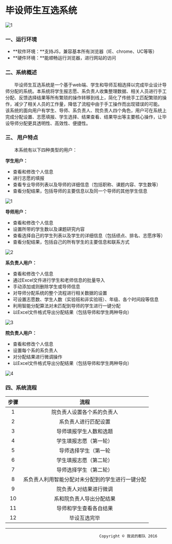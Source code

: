 # 毕设师生互选系统


![1](https://cloud.githubusercontent.com/assets/20432947/21543803/98d53e98-ce04-11e6-8647-5b27ada69f0d.png)

### 一、运行环境

- **软件环境：**支持JS，兼容基本所有浏览器（IE、chrome、UC等等）
- **硬件环境：**能顺畅运行浏览器，进行网站的访问



### 二、系统概述

　　毕设师生互选系统是一个基于web端、学生和导师互相选择以完成毕业设计导师分配的系统。本系统将学生报志愿、系负责人收集整理数据、相关人员进行手工分配、反馈选择结果等所有繁琐的操作转移到线上，简化了传统手工匹配繁琐的操作，减少了相关人员的工作量，降低了流程中由于手工操作而出现错误的可能。
该系统的面向用户有学生、导师、系负责人、院负责人四个角色，用户可在系统上完成分配设置、志愿填报、学生选择、结果查看、结果导出等主要核心操作，让毕设导师分配更具透明性、高效性、便捷性。

### 三、 用户特点

　　本系统有以下四种类型的用户：

**学生用户：**

- 查看和修改个人信息
- 进行志愿的填报
- 查看专业导师列表以及导师的详细信息（包括职称、课题内容、学生数等）
- 查看分配结果，包括导师的主要信息以及同一个导师的其他学生信息

![1](https://cloud.githubusercontent.com/assets/20432947/21561383/0da3e3f8-cea7-11e6-9866-ce77774acf69.png)



**导师用户：**

- 查看和修改个人信息
- 设置所带的学生数以及课题研究内容
- 查看选择自己的学生列表以及学生的详细信息（包括绩点、排名、志愿序等）
- 查看分配结果，包括自己的所有学生的主要信息和联系方式

![2](https://cloud.githubusercontent.com/assets/20432947/21561384/12e712c2-cea7-11e6-952c-9d18be092a8d.png)



**系负责人用户：**

- 查看和修改个人信息
- 通过Excel文件进行学生和老师信息的批量导入
- 手动添加或则删除学生或导师信息
- 对导师分配系统的整个流程进行相关数据的设置
- 可设置志愿数、学生人数（实验班和非实验班）、年级、各个时间段等信息
- 利用智能分配算法对未匹配到导师的学生进行一键分配
- 以Excel文件格式导出分配结果（包括导师和学生两种导向）

![3](https://cloud.githubusercontent.com/assets/20432947/21561389/1755571a-cea7-11e6-95f9-a7220ed520f4.png)



**院负责人用户：**

- 查看和修改个人信息
- 设置每个系的系负责人
- 对分配结果进行微调操作
- 以Excel文件格式导出分配结果（包括导师和学生两种导向）

![4](https://cloud.githubusercontent.com/assets/20432947/21561393/198583a2-cea7-11e6-9358-9f3a0f87bcbc.png)
  	

### 四、系统流程

|  步骤  |            流程            |
| :--: | :----------------------: |
|  1   |      院负责人设置各个系的负责人       |
|  2   |        系负责人进行匹配设置        |
|  3   |       导师填报学生人数和选题        |
|  4   |       学生填报志愿（第一轮）        |
|  5   |        导师选择学生（第一轮        |
|  6   |       学生填报志愿（第二轮）        |
|  7   |       导师选择学生（第二轮）        |
|  8   | 系负责人利用智能分配对未分配到的学生进行一键分配 |
|  9   |       院负责人对结果进行微调        |
|  10  |       系和院负责人导出分配结果       |
|  11  |       导师和学生查看各自结果        |
|  12  |          毕设互选完毕          |

------

                                             Copyright © 我说的都队 2016

